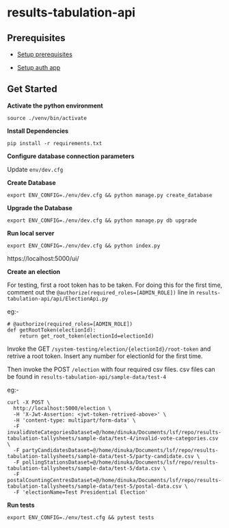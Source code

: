 # results-tabulation-api

## Prerequisites

* [Setup prerequisites](./prerequisites.html)

* [Setup auth app ](https://github.com/ECLK/auth-app)

## Get Started

**Activate the python environment**

`source ./venv/bin/activate`

**Install Dependencies**

`pip install -r requirements.txt`

**Configure database connection parameters**

Update `env/dev.cfg`

**Create Database**

`export ENV_CONFIG=./env/dev.cfg && python manage.py create_database`

**Upgrade the Database**

`export ENV_CONFIG=./env/dev.cfg && python manage.py db upgrade`

**Run local server**

`export ENV_CONFIG=./env/dev.cfg && python index.py`

https://localhost:5000/ui/

**Create an election**

For testing, first a root token has to be taken. For doing this for the first time, comment out the `@authorize(required_roles=[ADMIN_ROLE])` line in `results-tabulation-api/api/ElectionApi.py`

eg:-

```
# @authorize(required_roles=[ADMIN_ROLE])
def getRootToken(electionId):
    return get_root_token(electionId=electionId)
```

Invoke the GET `/system-testing/election/{electionId}/root-token` and retrive a root token. Insert any number for electionId for the first time.

Then invoke the POST `/election` with four required csv files. csv files can be found in `results-tabulation-api/sample-data/test-4`

eg:-

```
curl -X POST \
  http://localhost:5000/election \
  -H 'X-Jwt-Assertion: <jwt-token-retrived-above>' \
  -H 'content-type: multipart/form-data' \
  -F invalidVoteCategoriesDataset=@/home/dinuka/Documents/lsf/repo/results-tabulation-tallysheets/sample-data/test-4/invalid-vote-categories.csv \
  -F partyCandidatesDataset=@/home/dinuka/Documents/lsf/repo/results-tabulation-tallysheets/sample-data/test-5/party-candidate.csv \
  -F pollingStationsDataset=@/home/dinuka/Documents/lsf/repo/results-tabulation-tallysheets/sample-data/test-5/data.csv \
  -F postalCountingCentresDataset=@/home/dinuka/Documents/lsf/repo/results-tabulation-tallysheets/sample-data/test-5/postal-data.csv \
  -F 'electionName=Test Presidential Election'
```

**Run tests**

`export ENV_CONFIG=./env/test.cfg && pytest tests`
